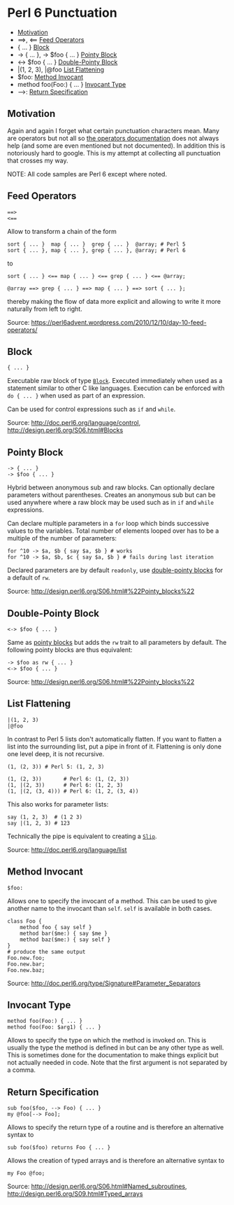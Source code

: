 # Perl 6 Punctuation

* [Motivation](#motivation)
* ==>, <== [Feed Operators](#feed-operators)
* { ... } [Block](#block)
* -> { ... }, -> $foo { ... } [Pointy Block](#pointy-block)
* <-> $foo { ... } [Double-Pointy Block](#double-pointy-block)
* |(1, 2, 3), |@foo [List Flattening](#list-flattening)
* $foo: [Method Invocant](#method-invocant)
* method foo(Foo:) { ... } [Invocant Type](#invocant-type)
* -->: [Return Specification](#return-specification)

## Motivation

Again and again I forget what certain punctuation characters mean. Many are operators but not all so [the operators documentation](http://doc.perl6.org/language/operators) does not always help (and some are even mentioned but not documented). In addition this is notoriously hard to google. This is my attempt at collecting all punctuation that crosses my way.

NOTE: All code samples are Perl 6 except where noted.

## Feed Operators

    ==>
    <==

Allow to transform a chain of the form

    sort { ... }  map { ... }  grep { ... }  @array; # Perl 5
    sort { ... }, map { ... }, grep { ... }, @array; # Perl 6

to

    sort { ... } <== map { ... } <== grep { ... } <== @array;

    @array ==> grep { ... } ==> map { ... } ==> sort { ... };

thereby making the flow of data more explicit and allowing to write it more naturally from left to right.

Source: https://perl6advent.wordpress.com/2010/12/10/day-10-feed-operators/

## Block

    { ... }

Executable raw block of type [`Block`](http://doc.perl6.org/type/Block). Executed immediately when used as a statement similar to other C like languages. Execution can be enforced with `do { ... }` when used as part of an expression.

Can be used for control expressions such as `if` and `while`.

Source: http://doc.perl6.org/language/control, http://design.perl6.org/S06.html#Blocks

## Pointy Block

    -> { ... }
    -> $foo { ... }

Hybrid between anonymous sub and raw blocks. Can optionally declare parameters without parentheses. Creates an anonymous sub but can be used anywhere where a raw block may be used such as in `if` and `while` expressions.

Can declare multiple parameters in a `for` loop which binds successive values to the variables. Total number of elements looped over has to be a multiple of the number of parameters:

    for ^10 -> $a, $b { say $a, $b } # works
    for ^10 -> $a, $b, $c { say $a, $b } # fails during last iteration

Declared parameters are by default `readonly`, use [double-pointy blocks](#double-pointy-block) for a default of `rw`.

Source: http://design.perl6.org/S06.html#%22Pointy_blocks%22

## Double-Pointy Block

    <-> $foo { ... }

Same as [pointy blocks](#pointy-block) but adds the `rw` trait to all parameters by default. The following pointy blocks are thus equivalent:

    -> $foo as rw { ... }
    <-> $foo { ... }

Source: http://design.perl6.org/S06.html#%22Pointy_blocks%22

## List Flattening

    |(1, 2, 3)
    |@foo

In contrast to Perl 5 lists don't automatically flatten. If you want to flatten a list into the surrounding list, put a pipe in front of it. Flattening is only done one level deep, it is not recursive.

    (1, (2, 3)) # Perl 5: (1, 2, 3)

    (1, (2, 3))       # Perl 6: (1, (2, 3))
    (1, |(2, 3))      # Perl 6: (1, 2, 3)
    (1, |(2, (3, 4))) # Perl 6: (1, 2, (3, 4))

This also works for parameter lists:

    say (1, 2, 3)  # (1 2 3)
    say |(1, 2, 3) # 123

Technically the pipe is equivalent to creating a [`Slip`](http://doc.perl6.org/type/Slip).

Source: http://doc.perl6.org/language/list

## Method Invocant

    $foo:

Allows one to specify the invocant of a method. This can be used to give another name to the invocant than `self`. `self` is available in both cases.

    class Foo {
        method foo { say self }
        method bar($me:) { say $me }
        method baz($me:) { say self }
    }
    # produce the same output
    Foo.new.foo;
    Foo.new.bar;
    Foo.new.baz;

Source: http://doc.perl6.org/type/Signature#Parameter_Separators

## Invocant Type

    method foo(Foo:) { ... }
    method foo(Foo: $arg1) { ... }

Allows to specify the type on which the method is invoked on. This is usually the type the method is defined in but can be any other type as well. This is sometimes done for the documentation to make things explicit but not actually needed in code. Note that the first argument is not separated by a comma.

## Return Specification

    sub foo($foo, --> Foo) { ... }
    my @foo[--> Foo];

Allows to specify the return type of a routine and is therefore an alternative syntax to

    sub foo($foo) returns Foo { ... }

Allows the creation of typed arrays and is therefore an alternative syntax to

    my Foo @foo;

Source: http://design.perl6.org/S06.html#Named_subroutines, http://design.perl6.org/S09.html#Typed_arrays
